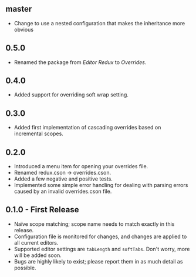 ## master
* Change to use a nested configuration that makes the inheritance more obvious

## 0.5.0
* Renamed the package from _Editor Redux_ to _Overrides_.

## 0.4.0
* Added support for overriding soft wrap setting.

## 0.3.0
* Added first implementation of cascading overrides based on incremental scopes.

## 0.2.0
* Introduced a menu item for opening your overrides file.
* Renamed redux.cson -> overrides.cson.
* Added a few negative and positive tests.
* Implemented some simple error handling for dealing with parsing errors caused
  by an invalid overrides.cson file.

## 0.1.0 - First Release
* Naïve scope matching; scope name needs to match exactly in this release.
* Configuration file is monitored for changes, and changes are applied to all
  current editors.
* Supported editor settings are `tabLength` and `softTabs`.
  Don't worry, more will be added soon.
* Bugs are highly likely to exist; please report them in as much detail as
  possible.
